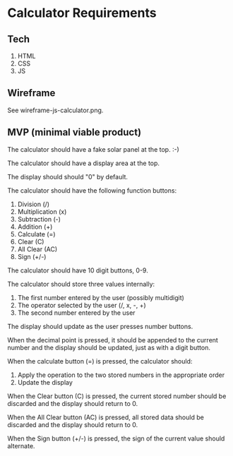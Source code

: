 # Calculator Requirements

## Tech

1. HTML
2. CSS
3. JS

## Wireframe

See wireframe-js-calculator.png.

## MVP (minimal viable product)

The calculator should have a fake solar panel at the top. :-)

The calculator should have a display area at the top.

The display should should "0" by default.

The calculator should have the following function buttons:
  1. Division (/)
  2. Multiplication (x)
  3. Subtraction (-)
  4. Addition (+)
  5. Calculate (=)
  6. Clear (C)
  7. All Clear (AC)
  8. Sign (+/-)

The calculator should have 10 digit buttons, 0-9.

The calculator should store three values internally:
  1. The first number entered by the user (possibly multidigit)
  2. The operator selected by the user (/, x, -, +)
  3. The second number entered by the user

The display should update as the user presses number buttons.

When the decimal point is pressed, it should be appended to the current number and the display should be updated, just as with a digit button.

When the calculate button (=) is pressed, the calculator should:
  1. Apply the operation to the two stored numbers in the appropriate order
  2. Update the display

When the Clear button (C) is pressed, the current stored number should be discarded and the display should return to 0.

When the All Clear button (AC) is pressed, all stored data should be discarded and the display should return to 0.

When the Sign button (+/-) is pressed, the sign of the current value should alternate.


